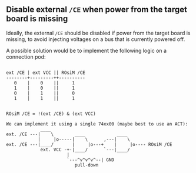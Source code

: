 ## Disable external `/CE` when power from the target board is missing

Ideally, the external `/CE` should be disabled if power from the target board is missing, to avoid injecting voltages on a bus that is currently powered off.

A possible solution would be to implement the following logic on a connection pod:

```text

ext /CE | ext VCC || ROsiM /CE  
--------+---------++----------
   0    |    0    ||     1
   1    |    0    ||     1
   0    |    1    ||     0
   1    |    1    ||     1


ROsiM /CE = !(ext /CE) & (ext VCC)

We can implement it using a single 74xx00 (maybe best to use an ACT):
             ____
ext. /CE ---|    \        ____            ____
            |     |o-----|    \      ,---|    \
ext. /CE ---|____/       |     |o---+    |     |o---- ROsiM /CE
             ext. VCC -+-|____/      `---|____/
                       |
                       `---^v^v^v^--| GND
                          pull-down
```